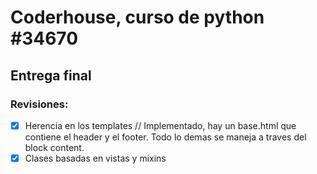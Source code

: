 # Coderhouse, curso de python #34670
## Entrega final

### Revisiones:
* [x] Herencia en los templates // Implementado, hay un base.html que contiene el header y el footer. Todo lo demas se maneja a traves del block content.
* [x] Clases basadas en vistas y mixins